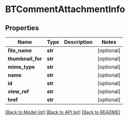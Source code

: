 # BTCommentAttachmentInfo

## Properties
Name | Type | Description | Notes
------------ | ------------- | ------------- | -------------
**file_name** | **str** |  | [optional] 
**thumbnail_for** | **str** |  | [optional] 
**mime_type** | **str** |  | [optional] 
**name** | **str** |  | [optional] 
**id** | **str** |  | [optional] 
**view_ref** | **str** |  | [optional] 
**href** | **str** |  | [optional] 

[[Back to Model list]](../README.md#documentation-for-models) [[Back to API list]](../README.md#documentation-for-api-endpoints) [[Back to README]](../README.md)


